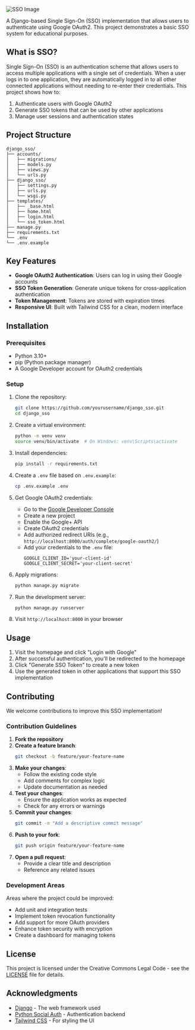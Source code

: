 ![SSO Image](https://dev-to-uploads.s3.amazonaws.com/uploads/articles/e2cjsymq0l30i4uu1jx0.png)

A Django-based Single Sign-On (SSO) implementation that allows users to authenticate using Google OAuth2. This project demonstrates a basic SSO system for educational purposes.

## What is SSO?

Single Sign-On (SSO) is an authentication scheme that allows users to access multiple applications with a single set of credentials. When a user logs in to one application, they are automatically logged in to all other connected applications without needing to re-enter their credentials. This project shows how to:

1. Authenticate users with Google OAuth2
2. Generate SSO tokens that can be used by other applications
3. Manage user sessions and authentication states

## Project Structure

```
django_sso/
├── accounts/
│   ├── migrations/
│   ├── models.py
│   ├── views.py
│   └── urls.py
├── django_sso/
│   ├── settings.py
│   ├── urls.py
│   └── wsgi.py
├── templates/
│   ├── _base.html
│   ├── home.html
│   ├── login.html
│   └── sso_token.html
├── manage.py
├── requirements.txt
└── .env
└── .env.example                       
```

## Key Features

- **Google OAuth2 Authentication**: Users can log in using their Google accounts
- **SSO Token Generation**: Generate unique tokens for cross-application authentication
- **Token Management**: Tokens are stored with expiration times
- **Responsive UI**: Built with Tailwind CSS for a clean, modern interface

## Installation

### Prerequisites

- Python 3.10+
- pip (Python package manager)
- A Google Developer account for OAuth2 credentials

### Setup

1. Clone the repository:
   ```bash
   git clone https://github.com/yourusername/django_sso.git
   cd django_sso
   ```

2. Create a virtual environment:
   ```bash
   python -m venv venv
   source venv/bin/activate  # On Windows: venv\Scripts\activate
   ```

3. Install dependencies:
   ```bash
   pip install -r requirements.txt
   ```

4. Create a `.env` file based on `.env.example`:
   ```bash
   cp .env.example .env
   ```

5. Get Google OAuth2 credentials:
   - Go to the [Google Developer Console](https://console.developers.google.com/)
   - Create a new project
   - Enable the Google+ API
   - Create OAuth2 credentials
   - Add authorized redirect URIs (e.g., `http://localhost:8000/auth/complete/google-oauth2/`)
   - Add your credentials to the `.env` file:
     ```
     GOOGLE_CLIENT_ID='your-client-id'
     GOOGLE_CLIENT_SECRET='your-client-secret'
     ```

6. Apply migrations:
   ```bash
   python manage.py migrate
   ```

7. Run the development server:
   ```bash
   python manage.py runserver
   ```

8. Visit `http://localhost:8000` in your browser

## Usage

1. Visit the homepage and click "Login with Google"
2. After successful authentication, you'll be redirected to the homepage
3. Click "Generate SSO Token" to create a new token
4. Use the generated token in other applications that support this SSO implementation

## Contributing

We welcome contributions to improve this SSO implementation!

### Contribution Guidelines

1. **Fork the repository**
2. **Create a feature branch**:
   ```bash
   git checkout -b feature/your-feature-name
   ```
3. **Make your changes**:
   - Follow the existing code style
   - Add comments for complex logic
   - Update documentation as needed
4. **Test your changes**:
   - Ensure the application works as expected
   - Check for any errors or warnings
5. **Commit your changes**:
   ```bash
   git commit -m "Add a descriptive commit message"
   ```
6. **Push to your fork**:
   ```bash
   git push origin feature/your-feature-name
   ```
7. **Open a pull request**:
   - Provide a clear title and description
   - Reference any related issues

### Development Areas

Areas where the project could be improved:

- Add unit and integration tests
- Implement token revocation functionality
- Add support for more OAuth providers
- Enhance token security with encryption
- Create a dashboard for managing tokens

## License

This project is licensed under the Creative Commons Legal Code - see the [LICENSE](../LICENSE) file for details.

## Acknowledgments

- [Django](https://www.djangoproject.com/) - The web framework used
- [Python Social Auth](https://python-social-auth.readthedocs.io/) - Authentication backend
- [Tailwind CSS](https://tailwindcss.com/) - For styling the UI

